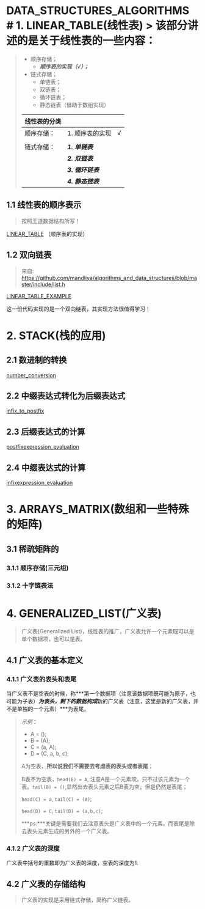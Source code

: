 # DATA_STRUCTURES_ALGORITHMS # 1. LINEAR_TABLE(线性表) > 该部分讲述的是关于线性表的一些内容：
>
> - 顺序存储；
>   - ***顺序表的实现（√）；***
> - 链式存储；
>   - 单链表；
>   - 双链表；
>   - 循环链表；
>   - 静态链表（借助于数组实现）
>
> | 线性表的分类 |                   |      |
> | ------------ | ----------------- | ---- |
> | 顺序存储：   | 1. 顺序表的实现   | √    |
> |              |                   |      |
> | 链式存储：   | ***1. 单链表***   |      |
> |              | ***2. 双链表***   |      |
> |              | ***3. 循环链表*** |      |
> |              | ***4. 静态链表*** |      |

## 1.1 线性表的顺序表示

> 按照王道数据结构所写！

[LINEAR_TABLE](LINEAR_TABLE/sequence_list.h)  （顺序表的实现）

## 1.2 双向链表

> 来自: https://github.com/mandliya/algorithms_and_data_structures/blob/master/include/list.h

[LINEAR_TABLE_EXAMPLE](LINEAR_TABLE_EXAMPLE/list.h) 

这一份代码实现的是一个双向链表，其实现方法很值得学习！



# 2. STACK(栈的应用)

## 2.1 数进制的转换

[number_conversion](STACK/number_conversion.cpp)  

## 2.2 中缀表达式转化为后缀表达式

[infix_to_postfix](STACK/infix_to_postfix.cpp)

## 2.3 后缀表达式的计算

[postfixexpression_evaluation](STACK/postfixexpression_evaluation.cpp)

## 2.4 中缀表达式的计算

[infixexpression_evaluation](STACK/infixexpression_evaluation.cpp)

# 3. ARRAYS_MATRIX(数组和一些特殊的矩阵)

## 3.1 稀疏矩阵的

### 3.1.1 顺序存储(三元组)



### 3.1.2 十字链表法



# 4. GENERALIZED_LIST(广义表)

> 广义表(Generalized List)，线性表的推广，广义表允许一个元素既可以是单个数据项，也可以是表。

## 4.1 广义表的基本定义

### 4.1.1 广义表的表头和表尾

当广义表不是空表的时候，称***第一个数据项（注意该数据项既可能为原子，也可能为子表）***为表头，剩下的数据构成***新的广义表（注意，这里是新的广义表，并不是单独的一个元素）***为表尾。

> *示例*：
>
> - A = ();
> - B = (A);
> - C = (a, A);
> - D = (C, a, b, c);
>
> A为空表，**所以说我们不需要去考虑表的表头或者表尾**；
>
> B表不为空表，`head(B) = A`, 注意A是一个元素项，只不过该元素为一个表。`tail(B) = ()`,显然出去表头元素之后B表为空，但是仍然是表尾；
>
> `head(C) = a`, `tail(C) = (A)`;
>
> `head(D) = C`, `tail(D) = (a,b,c)`;
>
> ***ps:***关键是需要我们去注意表头是广义表中的一个元素，而表尾是除去表头元素生成的另外的一个广义表。

### 4.1.2 广义表的深度

广义表中括号的重数即为广义表的深度，空表的深度为1.

## 4.2 广义表的存储结构

> 广义表的实现是采用链式存储，简称广义链表。



